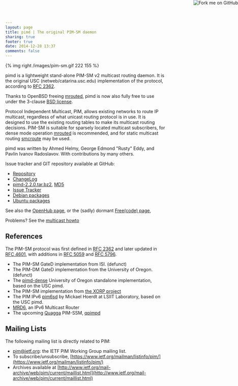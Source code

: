 ```yaml
---
layout: page
title: pimd | The original PIM-SM daemon
sharing: true
footer: true
date: 2014-12-28 13:37
comments: false
---
```


<a href="https://github.com/troglobit/pimd"><img style="position: absolute; top: 0; right: 0; border: none; box-shadow: none;" src="https://camo.githubusercontent.com/365986a132ccd6a44c23a9169022c0b5c890c387/68747470733a2f2f73332e616d617a6f6e6177732e636f6d2f6769746875622f726962626f6e732f666f726b6d655f72696768745f7265645f6161303030302e706e67" alt="Fork me on GitHub" data-canonical-src="https://s3.amazonaws.com/github/ribbons/forkme_right_red_aa0000.png"></a>

{% img right /images/pim-sm.gif 222 155 %}

pimd is a lightweight stand-alone PIM-SM v2 multicast routing
daemon. It is the original USC (netweb/catarina.usc.edu)
implementation of the protocol, according to
[RFC 2362](http://tools.ietf.org/html/rfc2362).

Thanks to OpenBSD freeing [mrouted](/mrouted.shtml), pimd is now also
fully free to use under the 3-clause
[BSD license](https://github.com/troglobit/pimd/blob/master/LICENSE).

Protocol Independent Multicast, PIM, allows existing networks to route
IP multicast, regardless of what unicast routing protocol is in use.
It is designed to use the existing routing tables to make its
multicast routing decisions.  PIM-SM is suitable for sparsely located
multicast subscribers, for dense mode operation
[mrouted](/mrouted.html) is recommended, and for static multicast
routing [smcroute](/smcroute.html) may be used.

pimd was written by Ahmed Helmy, George Edmond "Rusty" Eddy, and
Pavlin Ivanov Radoslavov. With contributions by many others.

Issue tracker and GIT repository available at GitHub:

   * [Repository](http://github.com/troglobit/pimd)
   * [ChangeLog](https://github.com/troglobit/pimd/releases/tag/2.2.0)
   * [pimd-2.2.0.tar.bz2](ftp://troglobit.com/pimd/pimd-2.2.0.tar.bz2),
     [MD5](ftp://troglobit.com/pimd/pimd-2.2.0.tar.bz2.md5)
   * [Issue Tracker](http://github.com/troglobit/pimd/issues)
   * [Debian packages](http://packages.debian.org/pimd)
   * [Ubuntu packages](http://packages.ubuntu.com/pimd)

See also the [OpenHub page](https://www.openhub.net/p/pimd/), or the
(sadly) dormant [Free(code) page](http://freecode.com/projects/pimd),

Problems?  See the [multicast howto](/multicast-howto.html)


References
----------

The PIM-SM protocol was first defined in
[RFC 2362](http://tools.ietf.org/html/rfc2362) and later updated in
[RFC 4601](http://tools.ietf.org/html/rfc4601), with additions in
[RFC 5059](http://tools.ietf.org/html/rfc5059) and
[RFC 5796](http://tools.ietf.org/html/rfc5796).

   * The PIM-SM GateD implementation from ISI. (defunct)
   * The PIM-DM GateD implementation from the University of Oregon. (defunct)
   * The [pimd-dense](http://antc.uoregon.edu/PIMDM/pimd-dense.html)
     University of Oregon standalone implementation, based on the USC
     pimd.
   * The PIM-SM implementation from [the XORP project](http://www.xorp.org/)
   * The PIM IPv6
     [pim6sd](http://clarinet.u-strasbg.fr/~hoerdt/dev/pim6sd_linux/)
     by Mickael Hoerdt at LSIIT Laboratory, based on the USC pimd.
   * [MRD6](http://fivebits.net/proj/mrd6/), an IPv6 Multicast Router
   * The upcoming [Quagga](http://www.quagga.net/) PIM-SSM,
     [qpimpd](https://savannah.nongnu.org/projects/qpimd)

Mailing Lists
-------------

The following mailing list is directly related to PIM:

   * pim@ietf.org: the IETF PIM Working Group mailing list.
   * To subscribe/unsubscribe,
     [https://www.ietf.org/mailman/listinfo/pim/](https://www.ietf.org/mailman/listinfo/pim/)
   * Archives available at
     [http://www.ietf.org/mail-archive/web/pim/current/maillist.html](http://www.ietf.org/mail-archive/web/pim/current/maillist.html)


